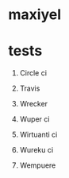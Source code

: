 # maxiyel

tests
==============
1. Circle ci
2. Travis


3. Wrecker


4. Wuper ci
5. Wirtuanti ci
6. Wureku ci
7. Wempuere
